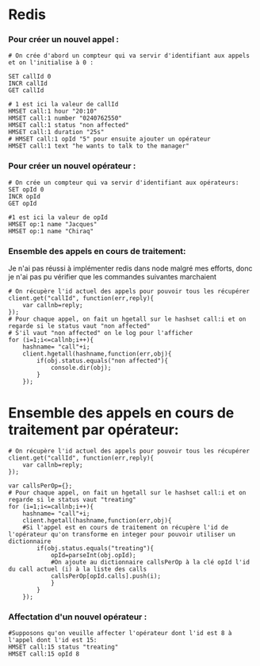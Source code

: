 # Redis



### Pour créer un nouvel appel :


```CQL
# On crée d'abord un compteur qui va servir d'identifiant aux appels et on l'initialise à 0 :

SET callId 0
INCR callId
GET callId

# 1 est ici la valeur de callId
HMSET call:1 hour "20:10"
HMSET call:1 number "0240762550"
HMSET call:1 status "non affected"
HMSET call:1 duration "25s"
# HMSET call:1 opId "5" pour ensuite ajouter un opérateur
HMSET call:1 text "he wants to talk to the manager"
```


### Pour créer un nouvel opérateur : 
```CQL
# On crée un compteur qui va servir d'identifiant aux opérateurs:
SET opId 0
INCR opId
GET opId

#1 est ici la valeur de opId
HMSET op:1 name "Jacques"
HMSET op:1 name "Chiraq"
```

### Ensemble des appels en cours de traitement: 
Je n'ai pas réussi à implémenter redis dans node malgré mes efforts, donc je n'ai pas pu vérifier que les commandes suivantes marchaient
```CQL
# On récupère l'id actuel des appels pour pouvoir tous les récupérer
client.get("callId", function(err,reply){
	var callnb=reply;
});
# Pour chaque appel, on fait un hgetall sur le hashset call:i et on regarde si le status vaut "non affected"
# S'il vaut "non affected" on le log pour l'afficher
for (i=1;i<=callnb;i++){
	hashname= "call"+i;
	client.hgetall(hashname,function(err,obj){
		if(obj.status.equals("non affected"){
			console.dir(obj);
		}
	});
```

# Ensemble des appels en cours de traitement par opérateur: 
```CQL
# On récupère l'id actuel des appels pour pouvoir tous les récupérer
client.get("callId", function(err,reply){
	var callnb=reply;
});

var callsPerOp={};
# Pour chaque appel, on fait un hgetall sur le hashset call:i et on regarde si le status vaut "treating"
for (i=1;i<=callnb;i++){
	hashname= "call"+i;
	client.hgetall(hashname,function(err,obj){
	#Si l'appel est en cours de traitement on récupère l'id de l'opérateur qu'on transforme en integer pour pouvoir utiliser un dictionnaire
		if(obj.status.equals("treating"){
			opId=parseInt(obj.opId);
			#On ajoute au dictionnaire callsPerOp à la clé opId l'id du call actuel (i) à la liste des calls
			callsPerOp[opId.calls].push(i);
			}
		}
	});
```

### Affectation d'un nouvel opérateur :
```CQL
#Supposons qu'on veuille affecter l'opérateur dont l'id est 8 à l'appel dont l'id est 15:
HMSET call:15 status "treating"
HMSET call:15 opId 8
```
